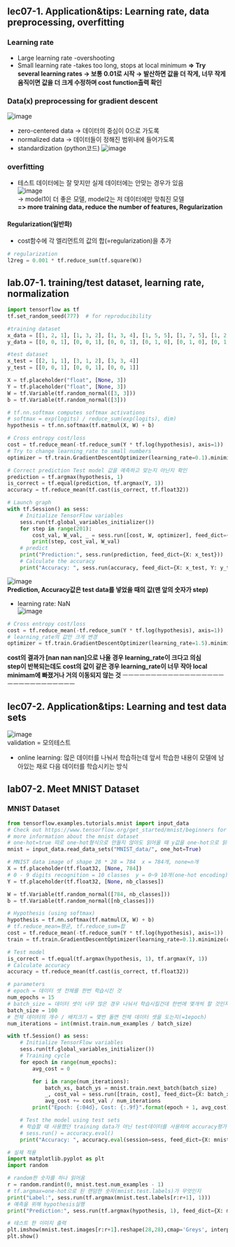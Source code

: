 ## lec07-1. Application&tips: Learning rate, data preprocessing, overfitting
### Learning rate
- Large learning rate -overshooting
- Small learning rate -takes too long, stops at local minimum
**=> Try several learning rates → 보통 0.01로 시작 → 발산하면 값을 더 작게, 너무 작게 움직이면 값을 더 크게 수정하며 cost function출력 확인**
### Data(x) preprocessing for gradient descent  
![image](https://user-images.githubusercontent.com/54131109/75787336-ea4d1d80-5da9-11ea-8534-fa765769e1dd.png)  
- zero-centered data → 데이터의 중심이 0으로 가도록
- normalized data → 데이터들이 정해진 범위내에 들어가도록
- standardization (python코드)
![image](https://user-images.githubusercontent.com/54131109/75787622-52036880-5daa-11ea-8667-feb4905317e4.png)  
### overfitting
- 테스트 데이터에는 잘 맞지만 실제 데이터에는 안맞는 경우가 있음  
![image](https://user-images.githubusercontent.com/54131109/75788204-3e0c3680-5dab-11ea-9c28-20ba3da61b81.png)  
 → model1이 더 좋은 모델, model2는 저 데이터에만 맞춰진 모델  
**=> more training data, reduce the number of features, Regularization**  
#### Regularization(일반화)
- cost함수에 각 엘리먼트의 값의 합(=regularization)을 추가
```python
# regularization
l2reg = 0.001 * tf.reduce_sum(tf.square(W))
```
## lab.07-1. training/test dataset, learning rate, normalization  
```python
import tensorflow as tf
tf.set_random_seed(777)  # for reproducibility

#training dataset
x_data = [[1, 2, 1], [1, 3, 2], [1, 3, 4], [1, 5, 5], [1, 7, 5], [1, 2, 5], [1, 6, 6], [1, 7, 7]]
y_data = [[0, 0, 1], [0, 0, 1], [0, 0, 1], [0, 1, 0], [0, 1, 0], [0, 1, 0], [1, 0, 0], [1, 0, 0]]

#test dataset
x_test = [[2, 1, 1], [3, 1, 2], [3, 3, 4]]
y_test = [[0, 0, 1], [0, 0, 1], [0, 0, 1]]

X = tf.placeholder("float", [None, 3])
Y = tf.placeholder("float", [None, 3])
W = tf.Variable(tf.random_normal([3, 3]))
b = tf.Variable(tf.random_normal([3]))

# tf.nn.softmax computes softmax activations
# softmax = exp(logits) / reduce_sum(exp(logits), dim)
hypothesis = tf.nn.softmax(tf.matmul(X, W) + b)

# Cross entropy cost/loss
cost = tf.reduce_mean(-tf.reduce_sum(Y * tf.log(hypothesis), axis=1))
# Try to change learning_rate to small numbers
optimizer = tf.train.GradientDescentOptimizer(learning_rate=0.1).minimize(cost)

# Correct prediction Test model 값을 예측하고 맞는지 아닌지 확인
prediction = tf.argmax(hypothesis, 1)
is_correct = tf.equal(prediction, tf.argmax(Y, 1))
accuracy = tf.reduce_mean(tf.cast(is_correct, tf.float32))

# Launch graph
with tf.Session() as sess:
    # Initialize TensorFlow variables
    sess.run(tf.global_variables_initializer())
    for step in range(201):
        cost_val, W_val, _ = sess.run([cost, W, optimizer], feed_dict={X: x_data, Y: y_data})
        print(step, cost_val, W_val)
    # predict
    print("Prediction:", sess.run(prediction, feed_dict={X: x_test}))
    # Calculate the accuracy
    print("Accuracy: ", sess.run(accuracy, feed_dict={X: x_test, Y: y_test}))
```
![image](https://user-images.githubusercontent.com/54131109/75792170-ef619b00-5db0-11ea-843d-7a89ea917aa9.png)  
**Prediction, Accuracy값은 test data를 넣었을 때의 값(맨 앞의 숫자가 step)**  
- learning rate: NaN  
![image](https://user-images.githubusercontent.com/54131109/75791829-7b26f780-5db0-11ea-95f7-9b87a7c3ede2.png)  
```python
# Cross entropy cost/loss
cost = tf.reduce_mean(-tf.reduce_sum(Y * tf.log(hypothesis), axis=1))
# learning_rate의 값만 크게 변경
optimizer = tf.train.GradientDescentOptimizer(learning_rate=1.5).minimize(cost)
```
**cost의 결과가 [nan nan nan]으로 나올 경우 learning_rate이 크다고 의심  
step이 반복되는데도 cost의 값이 같은 경우 learning_rate이 너무 작아 local minimam에 빠졌거나 거의 이동되지 않는 것** 
ㅡㅡㅡㅡㅡㅡㅡㅡㅡㅡㅡㅡㅡㅡㅡㅡㅡㅡㅡㅡㅡㅡㅡㅡㅡㅡㅡㅡㅡㅡ
## lec07-2. Application&tips: Learning and test data sets
![image](https://user-images.githubusercontent.com/54131109/75969830-da9d1880-5f12-11ea-9b42-a9ba4a980788.png)  
validation = 모의테스트  
- online learning: 많은 데이터를 나눠서 학습하는데 앞서 학습한 내용이 모델에 남아있는 채로 다음 데이터를 학습시키는 방식
## lab07-2. Meet MNIST Dataset
### MNIST Dataset
```python
from tensorflow.examples.tutorials.mnist import input_data
# Check out https://www.tensorflow.org/get_started/mnist/beginners for
# more information about the mnist dataset
# one-hot=true 따로 one-hot형식으로 만들지 않아도 읽어올 때 y값을 one-hot으로 읽어옴
mnist = input_data.read_data_sets("MNIST_data/", one_hot=True)

# MNIST data image of shape 28 * 28 = 784  x = 784개, none=n개
X = tf.placeholder(tf.float32, [None, 784])
# 0 - 9 digits recognition = 10 classes  y = 0~9 10개(one-hot encoding) 10개의 출력
Y = tf.placeholder(tf.float32, [None, nb_classes])

W = tf.Variable(tf.random_normal([784, nb_classes]))
b = tf.Variable(tf.random_normal([nb_classes]))

# Hypothesis (using softmax)
hypothesis = tf.nn.softmax(tf.matmul(X, W) + b)
# tf.reduce_mean=평균, tf.reduce_sum=합
cost = tf.reduce_mean(-tf.reduce_sum(Y * tf.log(hypothesis), axis=1))
train = tf.train.GradientDescentOptimizer(learning_rate=0.1).minimize(cost)

# Test model
is_correct = tf.equal(tf.argmax(hypothesis, 1), tf.argmax(Y, 1))
# Calculate accuracy
accuracy = tf.reduce_mean(tf.cast(is_correct, tf.float32))

# parameters
# epoch = 데이터 셋 전체를 한번 학습시킨 것
num_epochs = 15
# batch_size = 데이터 셋이 너무 많은 경우 나눠서 학습시킬건데 한번에 몇개씩 할 것인지
batch_size = 100
# 전체 데이터의 개수 / 배치크기 = 몇번 돌면 전체 데이터 셋을 도는지(=1epoch)
num_iterations = int(mnist.train.num_examples / batch_size)

with tf.Session() as sess:
    # Initialize TensorFlow variables
    sess.run(tf.global_variables_initializer())
    # Training cycle
    for epoch in range(num_epochs):
        avg_cost = 0

        for i in range(num_iterations):
            batch_xs, batch_ys = mnist.train.next_batch(batch_size)
            _, cost_val = sess.run([train, cost], feed_dict={X: batch_xs, Y: batch_ys})
            avg_cost += cost_val / num_iterations
        print("Epoch: {:04d}, Cost: {:.9f}".format(epoch + 1, avg_cost))

    # Test the model using test sets
    # 학습할 때 사용했던 training data가 아닌 test데이터를 사용하여 accuracy평가
    # sess.run() = accuracy.eval()
    print("Accuracy: ", accuracy.eval(session=sess, feed_dict={X: mnist.test.images, Y: mnist.test.labels}))
```
```python
# 실제 적용
import matplotlib.pyplot as plt
import random

# random한 숫자를 하나 읽어옴
r = random.randint(0, mnist.test.num_examples - 1)
# tf.argmax=one-hot으로 된 랜덤한 숫자(mnist.test.labels)가 무엇인지
print("Label:", sess.run(tf.argmax(mnist.test.labels[r:r+1], 1)))
# 예측을 위해 hypothesis실행
print("Prediction:", sess.run(tf.argmax(hypothesis, 1), feed_dict={X: mnist.test.images[r:r+1]}))

# 테스트 한 이미지 출력
plt.imshow(mnist.test.images[r:r+1].reshape(28,28),cmap='Greys', interpolation='nearest')
plt.show()

```
